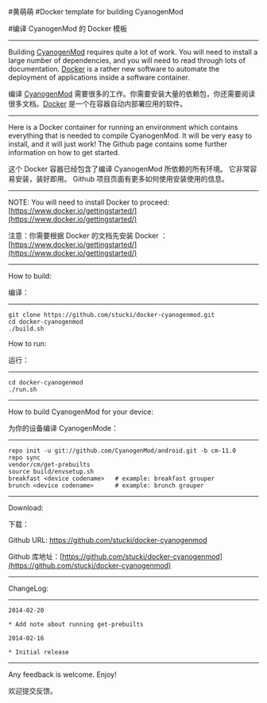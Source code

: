 ﻿#黄萌萌
#Docker template for building CyanogenMod

#编译 CyanogenMod 的 Docker 模板

***

Building [CyanogenMod](http://www.cyanogenmod.org) requires quite a lot of work. You will need to install a large number of dependencies, and you will need to read through lots of documentation.
[Docker](http://docker.io) is a rather new software to automate the deployment of applications inside a software container.

编译 [CyanogenMod](http://www.cyanogenmod.org) 需要很多的工作。你需要安装大量的依赖包，你还需要阅读很多文档。[Docker](http://docker.io) 是一个在容器自动内部署应用的软件。

***

Here is a Docker container for running an environment which contains everything that is needed to compile CyanogenMod. It will be very easy to install, and it will just work! The Github page contains some further information on how to get started.

这个 Docker 容器已经包含了编译 CyanogenMod 所依赖的所有环境。 它非常容易安装，装好即用。 Github 项目页面有更多如何使用安装使用的信息。

***

NOTE: You will need to install Docker to proceed: [https://www.docker.io/gettingstarted/](https://www.docker.io/gettingstarted/)

注意：你需要根据 Docker 的文档先安装 Docker ：[https://www.docker.io/gettingstarted/](https://www.docker.io/gettingstarted/)

***

How to build:

编译：

***

```
git clone https://github.com/stucki/docker-cyanogenmod.git
cd docker-cyanogenmod
./build.sh
```

How to run:

运行：

***

```
cd docker-cyanogenmod
./run.sh
```

***
How to build CyanogenMod for your device:

为你的设备编译 CyanogenMode：

***

```
repo init -u git://github.com/CyanogenMod/android.git -b cm-11.0
repo sync
vendor/cm/get-prebuilts
source build/envsetup.sh
breakfast <device codename>   # example: breakfast grouper
brunch <device codename>      # example: brunch grouper
```

***

Download:

下载：

Github URL: https://github.com/stucki/docker-cyanogenmod

Github 库地址：[https://github.com/stucki/docker-cyanogenmod](https://github.com/stucki/docker-cyanogenmod)

***

ChangeLog:

***

```
2014-02-20

* Add note about running get-prebuilts

2014-02-16

* Initial release
```

***

Any feedback is welcome. Enjoy!

欢迎提交反馈。
